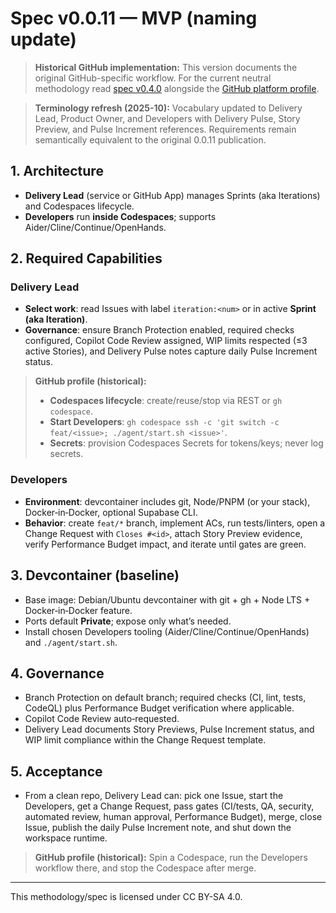 # Spec v0.0.11 — MVP (naming update)

> **Historical GitHub implementation:** This version documents the original GitHub-specific workflow. For the current neutral methodology read [spec v0.4.0](../../spec.v0.4.0.md) alongside the [GitHub platform profile](../../../profiles/github.md).

> **Terminology refresh (2025-10):** Vocabulary updated to Delivery Lead, Product Owner, and Developers with Delivery Pulse, Story Preview, and Pulse Increment references. Requirements remain semantically equivalent to the original 0.0.11 publication.

## 1. Architecture
- **Delivery Lead** (service or GitHub App) manages Sprints (aka Iterations) and Codespaces lifecycle.
- **Developers** run **inside Codespaces**; supports Aider/Cline/Continue/OpenHands.

## 2. Required Capabilities
### Delivery Lead
- **Select work**: read Issues with label `iteration:<num>` or in active **Sprint (aka Iteration)**.
- **Governance**: ensure Branch Protection enabled, required checks configured, Copilot Code Review assigned, WIP limits respected (≤3 active Stories), and Delivery Pulse notes capture daily Pulse Increment status.

> **GitHub profile (historical):**
> - **Codespaces lifecycle**: create/reuse/stop via REST or `gh codespace`.
> - **Start Developers**: `gh codespace ssh -c 'git switch -c feat/<issue>; ./agent/start.sh <issue>'`.
> - **Secrets**: provision Codespaces Secrets for tokens/keys; never log secrets.

### Developers
- **Environment**: devcontainer includes git, Node/PNPM (or your stack), Docker‑in‑Docker, optional Supabase CLI.
- **Behavior**: create `feat/*` branch, implement ACs, run tests/linters, open a Change Request with `Closes #<id>`, attach Story Preview evidence, verify Performance Budget impact, and iterate until gates are green.

## 3. Devcontainer (baseline)
- Base image: Debian/Ubuntu devcontainer with git + gh + Node LTS + Docker‑in‑Docker feature.
- Ports default **Private**; expose only what’s needed.
- Install chosen Developers tooling (Aider/Cline/Continue/OpenHands) and `./agent/start.sh`.

## 4. Governance
- Branch Protection on default branch; required checks (CI, lint, tests, CodeQL) plus Performance Budget verification where applicable.
- Copilot Code Review auto‑requested.
- Delivery Lead documents Story Previews, Pulse Increment status, and WIP limit compliance within the Change Request template.

## 5. Acceptance
- From a clean repo, Delivery Lead can: pick one Issue, start the Developers, get a Change Request, pass gates (CI/tests, QA, security, automated review, human approval, Performance Budget), merge, close Issue, publish the daily Pulse Increment note, and shut down the workspace runtime.

> **GitHub profile (historical):** Spin a Codespace, run the Developers workflow there, and stop the Codespace after merge.

---

This methodology/spec is licensed under CC BY-SA 4.0.
